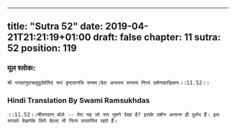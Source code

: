 
---
title: "Sutra 52"
date: 2019-04-21T21:21:19+01:00
draft: false
chapter: 11
sutra: 52
position: 119
---
### मूल श्लोकः:
```
श्री भगवानुवाचसुदुर्दर्शमिदं रूपं दृष्टवानसि यन्मम।देवा अप्यस्य रूपस्य नित्यं दर्शनकाङ्क्षिणः।।11.52।।

```

### Hindi Translation By Swami Ramsukhdas
```
।।11.52।।श्रीभगवान् बोले -- मेरा यह जो रूप तुमने देखा है? इसके दर्शन अत्यन्त ही दुर्लभ हैं। इस रूपको देखनेके लिये देवता भी नित्य लालायित रहते हैं।

```

